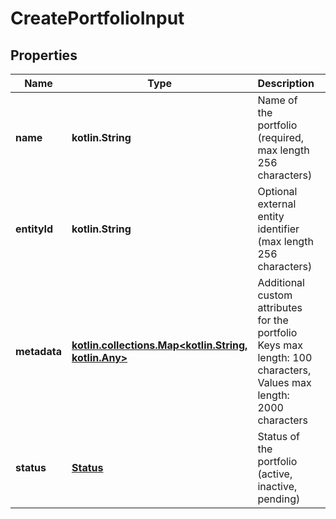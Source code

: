 
# CreatePortfolioInput

## Properties
| Name | Type | Description | Notes |
| ------------ | ------------- | ------------- | ------------- |
| **name** | **kotlin.String** | Name of the portfolio (required, max length 256 characters) |  |
| **entityId** | **kotlin.String** | Optional external entity identifier (max length 256 characters) |  [optional] |
| **metadata** | [**kotlin.collections.Map&lt;kotlin.String, kotlin.Any&gt;**](kotlin.Any.md) | Additional custom attributes for the portfolio Keys max length: 100 characters, Values max length: 2000 characters |  [optional] |
| **status** | [**Status**](Status.md) | Status of the portfolio (active, inactive, pending) |  [optional] |



